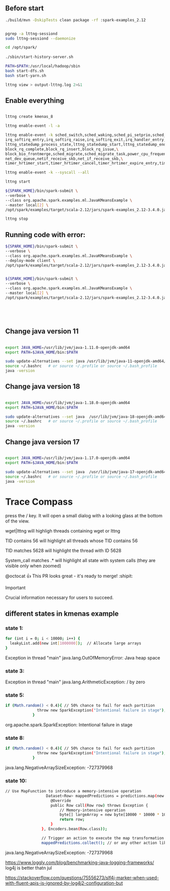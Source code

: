 





## Before start
```bash
./build/mvn -DskipTests clean package -rf :spark-examples_2.12


pgrep -a lttng-sessiond
sudo lttng-sessiond --daemonize

cd /opt/spark/
 
./sbin/start-history-server.sh

PATH=$PATH:/usr/local/hadoop/sbin
bash start-dfs.sh
bash start-yarn.sh

lttng view > output-lttng.log 2>&1

```

## Enable everything

```bash

lttng create kmenas_8

lttng enable-event -l -a

lttng enable-event -k sched_switch,sched_waking,sched_pi_setprio,sched_process_fork,sched_process_exit,sched_process_free,sched_wakeup,\
irq_softirq_entry,irq_softirq_raise,irq_softirq_exit,irq_handler_entry,irq_handler_exit,\
lttng_statedump_process_state,lttng_statedump_start,lttng_statedump_end,lttng_statedump_network_interface,lttng_statedump_block_device,\
block_rq_complete,block_rq_insert,block_rq_issue,\
block_bio_frontmerge,sched_migrate,sched_migrate_task,power_cpu_frequency,\
net_dev_queue,netif_receive_skb,net_if_receive_skb,\
timer_hrtimer_start,timer_hrtimer_cancel,timer_hrtimer_expire_entry,timer_hrtimer_expire_exit

lttng enable-event -k --syscall --all

lttng start

${SPARK_HOME}/bin/spark-submit \
--verbose \
--class org.apache.spark.examples.ml.JavaKMeansExample \
--master local[2] \
/opt/spark/examples/target/scala-2.12/jars/spark-examples_2.12-3.4.0.jar 8

lttng stop

```


## Running code with error: 

```bash
${SPARK_HOME}/bin/spark-submit \
--verbose \
--class org.apache.spark.examples.ml.JavaKMeansExample \
--deploy-mode client \
/opt/spark/examples/target/scala-2.12/jars/spark-examples_2.12-3.4.0.jar 1


${SPARK_HOME}/bin/spark-submit \
--verbose \
--class org.apache.spark.examples.ml.JavaKMeansExample \
--master local[2] \
/opt/spark/examples/target/scala-2.12/jars/spark-examples_2.12-3.4.0.jar 3






```



## Change java version 11
```bash

export JAVA_HOME=/usr/lib/jvm/java-1.11.0-openjdk-amd64
export PATH=$JAVA_HOME/bin:$PATH

sudo update-alternatives --set java /usr/lib/jvm/java-11-openjdk-amd64/bin/java
source ~/.bashrc   # or source ~/.profile or source ~/.bash_profile
java -version
```

## Change java version 18

```bash

export JAVA_HOME=/usr/lib/jvm/java-1.18.0-openjdk-amd64
export PATH=$JAVA_HOME/bin:$PATH

sudo update-alternatives --set java  /usr/lib/jvm/java-18-openjdk-amd64/bin/java 
source ~/.bashrc   # or source ~/.profile or source ~/.bash_profile
java -version

```

## Change java version 17

```bash

export JAVA_HOME=/usr/lib/jvm/java-1.17.0-openjdk-amd64
export PATH=$JAVA_HOME/bin:$PATH

sudo update-alternatives --set java  /usr/lib/jvm/java-17-openjdk-amd64/bin/java 
source ~/.bashrc   # or source ~/.profile or source ~/.bash_profile
java -version
```


# Trace Compass

press the / key. It will open a small dialog with a looking glass at the bottom of the view.

wget|lttng will highligh threads containing wget or lttng

TID contains 56 will highlight all threads whose TID contains 56

TID matches 5628 will highlight the thread with ID 5628

System_call matches .* will highlight all state with system calls (they are visible only when zoomed)

@octocat :+1: This PR looks great - it's ready to merge! :shipit:


> [!IMPORTANT]
> Crucial information necessary for users to succeed.

## different states in kmenas example

### state 1: 

```bash
for (int i = 0; i < 10000; i++) {
  leakyList.add(new int[1000000]);  // Allocate large arrays
}
 ```             
Exception in thread "main" java.lang.OutOfMemoryError: Java heap space


### state 3:

Exception in thread "main" java.lang.ArithmeticException: / by zero


### state 5:

```bash
if (Math.random() < 0.4){ // 50% chance to fail for each partition
              throw new SparkException("Intentional failure in stage");
            }
  ```             
            
org.apache.spark.SparkException: Intentional failure in stage


### state 8:

```bash
if (Math.random() < 0.4){ // 50% chance to fail for each partition
              throw new SparkException("Intentional failure in stage");
            }
 ```  
java.lang.NegativeArraySizeException: -727379968




### state 10:
```bash
// Use MapFunction to introduce a memory-intensive operation
                  Dataset<Row> mappedPredictions = predictions.map(new MapFunction<Row, Row>() {
                    @Override
                    public Row call(Row row) throws Exception {
                        // Memory-intensive operation
                        byte[] largeArray = new byte[10000 * 10000 * 10000]; // Allocate 1GB
                        return row;
                    }
                }, Encoders.bean(Row.class));

                // Trigger an action to execute the map transformation
                mappedPredictions.collect(); // or any other action like count(), show(), et
``` 
java.lang.NegativeArraySizeException: -727379968



https://www.loggly.com/blog/benchmarking-java-logging-frameworks/
log4j is better thatn jul


https://stackoverflow.com/questions/75556273/slf4j-marker-when-used-with-fluent-apis-is-ignored-by-log4j2-configuration-but





